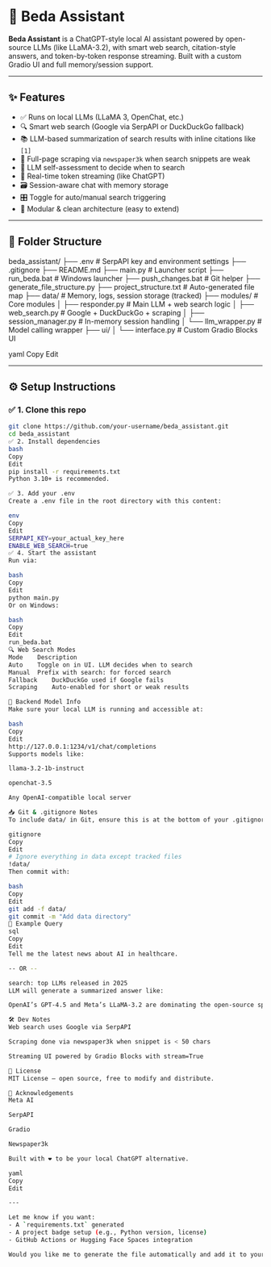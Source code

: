 # 🤖 Beda Assistant

**Beda Assistant** is a ChatGPT-style local AI assistant powered by open-source LLMs (like LLaMA-3.2), with smart web search, citation-style answers, and token-by-token response streaming. Built with a custom Gradio UI and full memory/session support.

---

## ✨ Features

- ✅ Runs on local LLMs (LLaMA 3, OpenChat, etc.)
- 🔍 Smart web search (Google via SerpAPI or DuckDuckGo fallback)
- 📚 LLM-based summarization of search results with inline citations like `[1]`
- 📰 Full-page scraping via `newspaper3k` when search snippets are weak
- 🧠 LLM self-assessment to decide when to search
- 🧵 Real-time token streaming (like ChatGPT)
- 🗃️ Session-aware chat with memory storage
- 🎛️ Toggle for auto/manual search triggering
- 🧰 Modular & clean architecture (easy to extend)

---

## 📁 Folder Structure

beda_assistant/
├── .env # SerpAPI key and environment settings
├── .gitignore
├── README.md
├── main.py # Launcher script
├── run_beda.bat # Windows launcher
├── push_changes.bat # Git helper
├── generate_file_structure.py
├── project_structure.txt # Auto-generated file map
├── data/ # Memory, logs, session storage (tracked)
├── modules/ # Core modules
│ ├── responder.py # Main LLM + web search logic
│ ├── web_search.py # Google + DuckDuckGo + scraping
│ ├── session_manager.py # In-memory session handling
│ └── llm_wrapper.py # Model calling wrapper
├── ui/
│ └── interface.py # Custom Gradio Blocks UI

yaml
Copy
Edit

---

## ⚙️ Setup Instructions

### ✅ 1. Clone this repo

```bash
git clone https://github.com/your-username/beda_assistant.git
cd beda_assistant
✅ 2. Install dependencies
bash
Copy
Edit
pip install -r requirements.txt
Python 3.10+ is recommended.

✅ 3. Add your .env
Create a .env file in the root directory with this content:

env
Copy
Edit
SERPAPI_KEY=your_actual_key_here
ENABLE_WEB_SEARCH=true
✅ 4. Start the assistant
Run via:

bash
Copy
Edit
python main.py
Or on Windows:

bash
Copy
Edit
run_beda.bat
🔍 Web Search Modes
Mode	Description
Auto	Toggle on in UI. LLM decides when to search
Manual	Prefix with search: for forced search
Fallback	DuckDuckGo used if Google fails
Scraping	Auto-enabled for short or weak results

🧠 Backend Model Info
Make sure your local LLM is running and accessible at:

bash
Copy
Edit
http://127.0.0.1:1234/v1/chat/completions
Supports models like:

llama-3.2-1b-instruct

openchat-3.5

Any OpenAI-compatible local server

📥 Git & .gitignore Notes
To include data/ in Git, ensure this is at the bottom of your .gitignore:

gitignore
Copy
Edit
# Ignore everything in data except tracked files
!data/
Then commit with:

bash
Copy
Edit
git add -f data/
git commit -m "Add data directory"
📝 Example Query
sql
Copy
Edit
Tell me the latest news about AI in healthcare.

-- OR --

search: top LLMs released in 2025
LLM will generate a summarized answer like:

OpenAI’s GPT-4.5 and Meta’s LLaMA-3.2 are dominating the open-source space, with new benchmarks emerging weekly [1][2].

🛠️ Dev Notes
Web search uses Google via SerpAPI

Scraping done via newspaper3k when snippet is < 50 chars

Streaming UI powered by Gradio Blocks with stream=True

🧾 License
MIT License — open source, free to modify and distribute.

🙏 Acknowledgements
Meta AI

SerpAPI

Gradio

Newspaper3k

Built with ❤️ to be your local ChatGPT alternative.

yaml
Copy
Edit

---

Let me know if you want:
- A `requirements.txt` generated
- A project badge setup (e.g., Python version, license)
- GitHub Actions or Hugging Face Spaces integration

Would you like me to generate the file automatically and add it to your repo?
